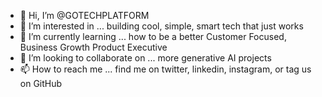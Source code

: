 - 👋 Hi, I’m @GOTECHPLATFORM
- 👀 I’m interested in ... building cool, simple, smart tech that just works
- 🌱 I’m currently learning ... how to be a better Customer Focused, Business Growth Product Executive
- 💞️ I’m looking to collaborate on ... more generative AI projects
- 📫 How to reach me ... find me on twitter, linkedin, instagram, or tag us on GitHub

<!---
GOTECHPLATFORM/GOTECHPLATFORM is a ✨ special ✨ repository because its `README.md` (this file) appears on your GitHub profile.
You can click the Preview link to take a look at your changes.
--->
